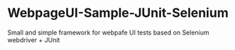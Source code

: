 # WebpageUI-Sample-JUnit-Selenium
Small and simple framework for webpafe UI tests based on Selenium webdriver + JUnit
